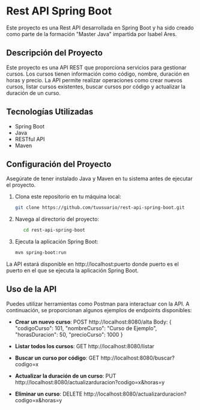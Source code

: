 # Rest API Spring Boot

Este proyecto es una Rest API desarrollada en Spring Boot y ha sido creado como parte de la formación "Master Java" impartida por Isabel Ares.

## Descripción del Proyecto

Este proyecto es una API REST que proporciona servicios para gestionar cursos. Los cursos tienen información como código, nombre, duración en horas y precio. La API permite realizar operaciones como crear nuevos cursos, listar cursos existentes, buscar cursos por código y actualizar la duración de un curso.

## Tecnologías Utilizadas

- Spring Boot
- Java
- RESTful API
- Maven

## Configuración del Proyecto

Asegúrate de tener instalado Java y Maven en tu sistema antes de ejecutar el proyecto.

1. Clona este repositorio en tu máquina local:

   ```bash
   git clone https://github.com/tuusuario/rest-api-spring-boot.git


2. Navega al directorio del proyecto:
   ```bash
      cd rest-api-spring-boot

3.  Ejecuta la aplicación Spring Boot:
     ```bash
     mvn spring-boot:run

 La API estará disponible en http://localhost:puerto donde puerto es el puerto en el que se ejecuta la aplicación Spring Boot.

 ## Uso de la API

Puedes utilizar herramientas como Postman para interactuar con la API. A continuación, se proporcionan algunos ejemplos de endpoints disponibles:

- **Crear un nuevo curso**:
POST http://localhost:8080/alta
Body:
{
"codigoCurso": 101,
"nombreCurso": "Curso de Ejemplo",
"horasDuracion": 50,
"precioCurso": 1000
}

- **Listar todos los cursos**:
 GET http://localhost:8080/listar

- **Buscar un curso por código**:
  GET http://localhost:8080/buscar?codigo=x

- **Actualizar la duración de un curso**:
  PUT  http://localhost:8080/actualizarduracion?codigo=x&horas=y
  
- **Eliminar un curso**:
  DELETE http://localhost:8080/actualizarduracion?codigo=x&horas=y
     


   
